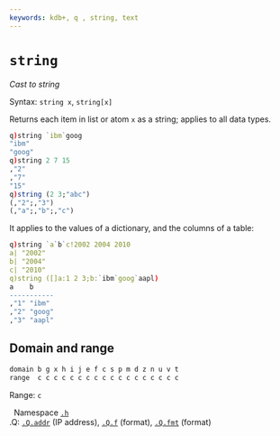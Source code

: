 ```yaml
---
keywords: kdb+, q , string, text
---
```


# `string`

_Cast to string_

Syntax: `string x`, `string[x]` 


Returns each item in list or atom `x` as a string; applies to all data types.

```q
q)string `ibm`goog
"ibm"
"goog"
q)string 2 7 15
,"2"
,"7"
"15"
q)string (2 3;"abc")
(,"2";,"3")
(,"a";,"b";,"c")
```

It applies to the values of a dictionary, and the columns of a table:

```q
q)string `a`b`c!2002 2004 2010
a| "2002"
b| "2004"
c| "2010"
q)string ([]a:1 2 3;b:`ibm`goog`aapl)
a    b
-----------
,"1" "ibm"
,"2" "goog"
,"3" "aapl"
```


## Domain and range 

```txt
domain b g x h i j e f c s p m d z n u v t
range  c c c c c c c c c c c c c c c c c c
```

Range: `c`


<i class="far fa-hand-point-right"></i> 
Namespace [`.h`](doth.md)  
.Q: [`.Q.addr`](dotq.md#qaddr-ip-address) (IP address), 
[`.Q.f`](dotq.md#qf-format) (format), 
[`.Q.fmt`](dotq.md#qfmt-format) (format)


